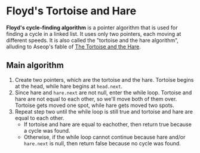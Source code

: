 # Floyd's Tortoise and Hare
**Floyd's cycle-finding algorithm** is a pointer algorithm that is used for finding a cycle in a linked list. It uses only two pointers, each moving at different speeds. It is also called the "tortoise and the hare algorithm", alluding to Aseop's fable of [The Tortoise and the Hare](https://en.wikipedia.org/wiki/The_Tortoise_and_the_Hare).

## Main algorithm
1. Create two pointers, which are the tortoise and the hare. Tortoise begins at the head, while hare begins at `head.next`.
2. Since hare and `hare.next` are not null, enter the while loop. Tortoise and hare are not equal to each other, so we'll move both of them over. Tortoise gets moved one spot, while hare gets moved two spots.
3. Repeat step two until the while loop is still true and tortoise and hare are equal to each other.
    * If tortoise and hare are equal to eachother, then return true because a cycle was found.
    * Otherwise, if the while loop cannot continue because hare and/or `hare.next` is null, then return false because no cycle was found.
